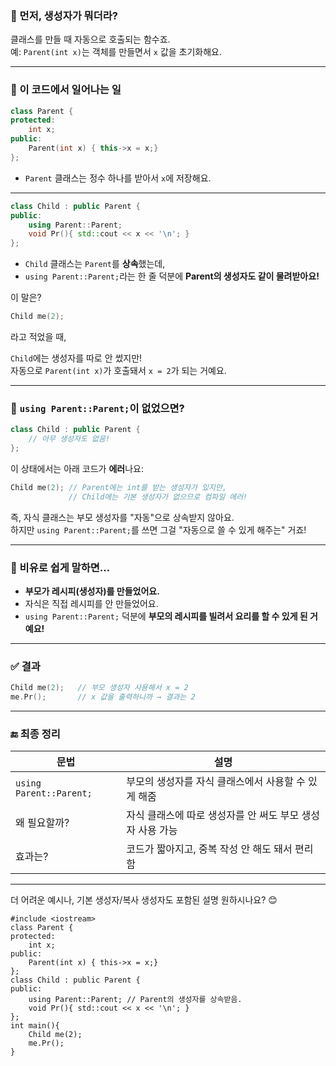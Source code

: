 ### 🌱 먼저, 생성자가 뭐더라?
클래스를 만들 때 자동으로 호출되는 함수죠.  
예: `Parent(int x)`는 객체를 만들면서 `x` 값을 초기화해요.

---

### 🧬 이 코드에서 일어나는 일

```cpp
class Parent {
protected:    
    int x;
public:
    Parent(int x) { this->x = x;}
};
```

- `Parent` 클래스는 정수 하나를 받아서 `x`에 저장해요.

---

```cpp
class Child : public Parent {
public:
    using Parent::Parent;
    void Pr(){ std::cout << x << '\n'; }
};
```

- `Child` 클래스는 `Parent`를 **상속**했는데,
- `using Parent::Parent;`라는 한 줄 덕분에 **Parent의 생성자도 같이 물려받아요!**

이 말은?

```cpp
Child me(2);
```

라고 적었을 때,

`Child`에는 생성자를 따로 안 썼지만!  
자동으로 `Parent(int x)`가 호출돼서 `x = 2`가 되는 거예요.

---

### 🎯 `using Parent::Parent;`이 없었으면?

```cpp
class Child : public Parent {
    // 아무 생성자도 없음!
};
```

이 상태에서는 아래 코드가 **에러**나요:
```cpp
Child me(2); // Parent에는 int를 받는 생성자가 있지만,
             // Child에는 기본 생성자가 없으므로 컴파일 에러!
```

즉, 자식 클래스는 부모 생성자를 "자동"으로 상속받지 않아요.  
하지만 `using Parent::Parent;`를 쓰면 그걸 "자동으로 쓸 수 있게 해주는" 거죠!

---

### 🧃 비유로 쉽게 말하면…

- **부모가 레시피(생성자)를 만들었어요.**
- 자식은 직접 레시피를 안 만들었어요.
- `using Parent::Parent;` 덕분에 **부모의 레시피를 빌려서 요리를 할 수 있게 된 거예요!**

---

### ✅ 결과

```cpp
Child me(2);   // 부모 생성자 사용해서 x = 2
me.Pr();       // x 값을 출력하니까 → 결과는 2
```

---

### 🔚 최종 정리

| 문법 | 설명 |
|------|------|
| `using Parent::Parent;` | 부모의 생성자를 자식 클래스에서 사용할 수 있게 해줌 |
| 왜 필요할까? | 자식 클래스에 따로 생성자를 안 써도 부모 생성자 사용 가능 |
| 효과는? | 코드가 짧아지고, 중복 작성 안 해도 돼서 편리함 |

---

더 어려운 예시나, 기본 생성자/복사 생성자도 포함된 설명 원하시나요? 😊

```
#include <iostream>
class Parent {
protected:    
    int x;
public:
    Parent(int x) { this->x = x;}
};
class Child : public Parent {
public:
    using Parent::Parent; // Parent의 생성자를 상속받음.
    void Pr(){ std::cout << x << '\n'; }
};
int main(){
    Child me(2);
    me.Pr();
}
```
